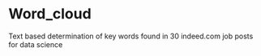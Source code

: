 # Word_cloud
Text based determination of key words found in 30 indeed.com job posts for data science
